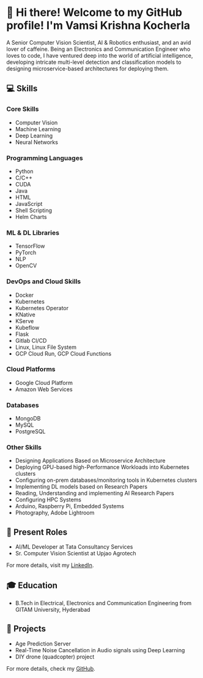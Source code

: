 # 👋 Hi there! Welcome to my GitHub profile! I'm Vamsi Krishna Kocherla

A Senior Computer Vision Scientist, AI & Robotics enthusiast, and an avid lover of caffeine. Being an Electronics and Communication Engineer who loves to code, I have ventured deep into the world of artificial intelligence, developing intricate multi-level detection and classification models to designing microservice-based architectures for deploying them. 

## 💻 Skills

### Core Skills
- Computer Vision
- Machine Learning
- Deep Learning
- Neural Networks

### Programming Languages
- Python
- C/C++
- CUDA
- Java
- HTML
- JavaScript
- Shell Scripting
- Helm Charts

### ML & DL Libraries
- TensorFlow
- PyTorch
- NLP
- OpenCV

### DevOps and Cloud Skills
- Docker
- Kubernetes
- Kubernetes Operator
- KNative
- KServe
- Kubeflow
- Flask
- Gitlab CI/CD
- Linux, Linux File System
- GCP Cloud Run, GCP Cloud Functions

### Cloud Platforms
- Google Cloud Platform
- Amazon Web Services

### Databases
- MongoDB
- MySQL
- PostgreSQL

### Other Skills
- Designing Applications Based on Microservice Architecture
- Deploying GPU-based high-Performance Workloads into Kubernetes clusters
- Configuring on-prem databases/monitoring tools in Kubernetes clusters
- Implementing DL models based on Research Papers
- Reading, Understanding and implementing AI Research Papers
- Configuring HPC Systems
- Arduino, Raspberry Pi, Embedded Systems
- Photography, Adobe Lightroom

## 🌱 Present Roles
- AI/ML Developer at Tata Consultancy Services
- Sr. Computer Vision Scientist at Upjao Agrotech

For more details, visit my [LinkedIn](https://www.linkedin.com/in/vamsi-krishna-kocherla-46941a16a/).

## 🎓 Education
- B.Tech in Electrical, Electronics and Communication Engineering from GITAM University, Hyderabad

## 🚀 Projects
- Age Prediction Server
- Real-Time Noise Cancellation in Audio signals using Deep Learning
- DIY drone (quadcopter) project

For more details, check my [GitHub](https://github.com/VamsiKrishna1211).
